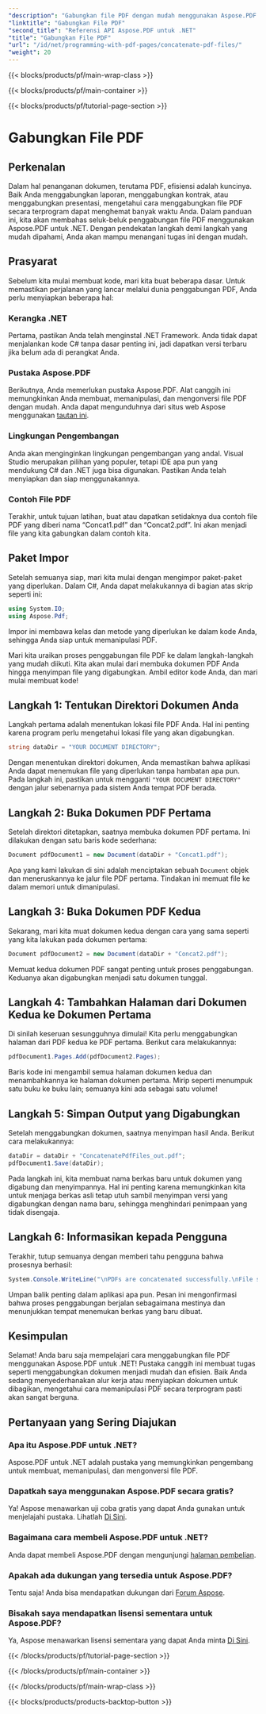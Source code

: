 ```yaml
---
"description": "Gabungkan file PDF dengan mudah menggunakan Aspose.PDF untuk .NET dengan panduan langkah demi langkah yang komprehensif ini."
"linktitle": "Gabungkan File PDF"
"second_title": "Referensi API Aspose.PDF untuk .NET"
"title": "Gabungkan File PDF"
"url": "/id/net/programming-with-pdf-pages/concatenate-pdf-files/"
"weight": 20
---
```


{{< blocks/products/pf/main-wrap-class >}}

{{< blocks/products/pf/main-container >}}

{{< blocks/products/pf/tutorial-page-section >}}

# Gabungkan File PDF

## Perkenalan

Dalam hal penanganan dokumen, terutama PDF, efisiensi adalah kuncinya. Baik Anda menggabungkan laporan, menggabungkan kontrak, atau menggabungkan presentasi, mengetahui cara menggabungkan file PDF secara terprogram dapat menghemat banyak waktu Anda. Dalam panduan ini, kita akan membahas seluk-beluk penggabungan file PDF menggunakan Aspose.PDF untuk .NET. Dengan pendekatan langkah demi langkah yang mudah dipahami, Anda akan mampu menangani tugas ini dengan mudah.

## Prasyarat

Sebelum kita mulai membuat kode, mari kita buat beberapa dasar. Untuk memastikan perjalanan yang lancar melalui dunia penggabungan PDF, Anda perlu menyiapkan beberapa hal:

### Kerangka .NET

Pertama, pastikan Anda telah menginstal .NET Framework. Anda tidak dapat menjalankan kode C# tanpa dasar penting ini, jadi dapatkan versi terbaru jika belum ada di perangkat Anda.

### Pustaka Aspose.PDF

Berikutnya, Anda memerlukan pustaka Aspose.PDF. Alat canggih ini memungkinkan Anda membuat, memanipulasi, dan mengonversi file PDF dengan mudah. Anda dapat mengunduhnya dari situs web Aspose menggunakan [tautan ini](https://releases.aspose.com/pdf/net/).

### Lingkungan Pengembangan

Anda akan menginginkan lingkungan pengembangan yang andal. Visual Studio merupakan pilihan yang populer, tetapi IDE apa pun yang mendukung C# dan .NET juga bisa digunakan. Pastikan Anda telah menyiapkan dan siap menggunakannya.

### Contoh File PDF

Terakhir, untuk tujuan latihan, buat atau dapatkan setidaknya dua contoh file PDF yang diberi nama “Concat1.pdf” dan “Concat2.pdf”. Ini akan menjadi file yang kita gabungkan dalam contoh kita.

## Paket Impor

Setelah semuanya siap, mari kita mulai dengan mengimpor paket-paket yang diperlukan. Dalam C#, Anda dapat melakukannya di bagian atas skrip seperti ini:

```csharp
using System.IO;
using Aspose.Pdf;
```

Impor ini membawa kelas dan metode yang diperlukan ke dalam kode Anda, sehingga Anda siap untuk memanipulasi PDF.

Mari kita uraikan proses penggabungan file PDF ke dalam langkah-langkah yang mudah diikuti. Kita akan mulai dari membuka dokumen PDF Anda hingga menyimpan file yang digabungkan. Ambil editor kode Anda, dan mari mulai membuat kode!

## Langkah 1: Tentukan Direktori Dokumen Anda

Langkah pertama adalah menentukan lokasi file PDF Anda. Hal ini penting karena program perlu mengetahui lokasi file yang akan digabungkan.

```csharp
string dataDir = "YOUR DOCUMENT DIRECTORY";
```

Dengan menentukan direktori dokumen, Anda memastikan bahwa aplikasi Anda dapat menemukan file yang diperlukan tanpa hambatan apa pun. Pada langkah ini, pastikan untuk mengganti `"YOUR DOCUMENT DIRECTORY"` dengan jalur sebenarnya pada sistem Anda tempat PDF berada.

## Langkah 2: Buka Dokumen PDF Pertama

Setelah direktori ditetapkan, saatnya membuka dokumen PDF pertama. Ini dilakukan dengan satu baris kode sederhana:

```csharp
Document pdfDocument1 = new Document(dataDir + "Concat1.pdf");
```

Apa yang kami lakukan di sini adalah menciptakan sebuah `Document` objek dan meneruskannya ke jalur file PDF pertama. Tindakan ini memuat file ke dalam memori untuk dimanipulasi.

## Langkah 3: Buka Dokumen PDF Kedua

Sekarang, mari kita muat dokumen kedua dengan cara yang sama seperti yang kita lakukan pada dokumen pertama:

```csharp
Document pdfDocument2 = new Document(dataDir + "Concat2.pdf");
```

Memuat kedua dokumen PDF sangat penting untuk proses penggabungan. Keduanya akan digabungkan menjadi satu dokumen tunggal.

## Langkah 4: Tambahkan Halaman dari Dokumen Kedua ke Dokumen Pertama

Di sinilah keseruan sesungguhnya dimulai! Kita perlu menggabungkan halaman dari PDF kedua ke PDF pertama. Berikut cara melakukannya:

```csharp
pdfDocument1.Pages.Add(pdfDocument2.Pages);
```

Baris kode ini mengambil semua halaman dokumen kedua dan menambahkannya ke halaman dokumen pertama. Mirip seperti menumpuk satu buku ke buku lain; semuanya kini ada sebagai satu volume!

## Langkah 5: Simpan Output yang Digabungkan

Setelah menggabungkan dokumen, saatnya menyimpan hasil Anda. Berikut cara melakukannya:

```csharp
dataDir = dataDir + "ConcatenatePdfFiles_out.pdf";
pdfDocument1.Save(dataDir);
```

Pada langkah ini, kita membuat nama berkas baru untuk dokumen yang digabung dan menyimpannya. Hal ini penting karena memungkinkan kita untuk menjaga berkas asli tetap utuh sambil menyimpan versi yang digabungkan dengan nama baru, sehingga menghindari penimpaan yang tidak disengaja.

## Langkah 6: Informasikan kepada Pengguna

Terakhir, tutup semuanya dengan memberi tahu pengguna bahwa prosesnya berhasil:

```csharp
System.Console.WriteLine("\nPDFs are concatenated successfully.\nFile saved at " + dataDir);
```

Umpan balik penting dalam aplikasi apa pun. Pesan ini mengonfirmasi bahwa proses penggabungan berjalan sebagaimana mestinya dan menunjukkan tempat menemukan berkas yang baru dibuat.

## Kesimpulan

Selamat! Anda baru saja mempelajari cara menggabungkan file PDF menggunakan Aspose.PDF untuk .NET! Pustaka canggih ini membuat tugas seperti menggabungkan dokumen menjadi mudah dan efisien. Baik Anda sedang menyederhanakan alur kerja atau menyiapkan dokumen untuk dibagikan, mengetahui cara memanipulasi PDF secara terprogram pasti akan sangat berguna.


## Pertanyaan yang Sering Diajukan

### Apa itu Aspose.PDF untuk .NET?  
Aspose.PDF untuk .NET adalah pustaka yang memungkinkan pengembang untuk membuat, memanipulasi, dan mengonversi file PDF.

### Dapatkah saya menggunakan Aspose.PDF secara gratis?  
Ya! Aspose menawarkan uji coba gratis yang dapat Anda gunakan untuk menjelajahi pustaka. Lihatlah [Di Sini](https://releases.aspose.com/).

### Bagaimana cara membeli Aspose.PDF untuk .NET?  
Anda dapat membeli Aspose.PDF dengan mengunjungi [halaman pembelian](https://purchase.aspose.com/buy).

### Apakah ada dukungan yang tersedia untuk Aspose.PDF?  
Tentu saja! Anda bisa mendapatkan dukungan dari [Forum Aspose](https://forum.aspose.com/c/pdf/10).

### Bisakah saya mendapatkan lisensi sementara untuk Aspose.PDF?  
Ya, Aspose menawarkan lisensi sementara yang dapat Anda minta [Di Sini](https://purchase.aspose.com/temporary-license/).

{{< /blocks/products/pf/tutorial-page-section >}}

{{< /blocks/products/pf/main-container >}}

{{< /blocks/products/pf/main-wrap-class >}}

{{< blocks/products/products-backtop-button >}}